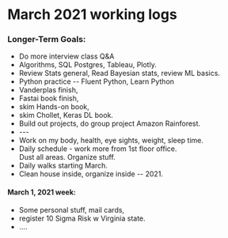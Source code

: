 # March 2021 working logs  

### Longer-Term Goals: 

  * Do more interview class Q&A  
  * Algorithms, SQL Postgres, Tableau, Plotly.  
  * Review Stats general, Read Bayesian stats, review ML basics.  
  * Python practice -- Fluent Python, Learn Python  
  * Vanderplas finish, 
  * Fastai book finish,  
  * skim Hands-on book, 
  * skim Chollet, Keras DL book.  
  * Build out projects, do group project Amazon Rainforest.  
  * \-\-\-   
  * Work on my body, health, eye sights, weight, sleep time.  
  * Daily schedule - work more from 1st floor office.  
    Dust all areas. Organize stuff.  
  * Daily walks starting March.  
  * Clean house inside, organize inside -- 2021.  

#### March 1, 2021 week:  
 * Some personal stuff, mail cards,   
 * register 10 Sigma Risk w Virginia state.  
 * .... 



